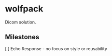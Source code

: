 wolfpack
========

Dicom solution.

Milestones
----------

[ ] Echo Response - no focus on style or reusability
